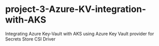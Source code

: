 # project-3-Azure-KV-integration-with-AKS
Integrating Azure Key-Vault with AKS using Azure Key Vault provider for Secrets Store CSI Driver
